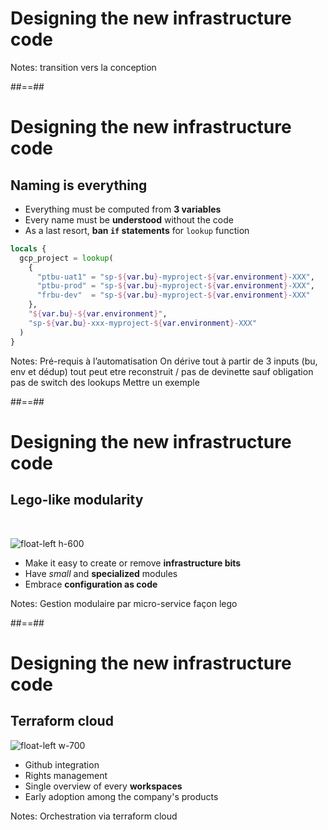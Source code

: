 
<!-- .slide: data-background="./assets/images/thisisengineering-raeng-WDCE0T4khsE-unsplash.jpg" class="transition" -->

# Designing the new infrastructure code

Notes: transition vers la conception

##==##
<!-- .slide: class="with-code-bg-dark"  -->
# Designing the new infrastructure code
## Naming is everything

- Everything must be computed from **3 variables**
- Every name must be **understood** without the code
- As a last resort, **ban `if` statements** for `lookup` function

```terraform
locals {
  gcp_project = lookup(
    {
      "ptbu-uat1" = "sp-${var.bu}-myproject-${var.environment}-XXX",
      "ptbu-prod" = "sp-${var.bu}-myproject-${var.environment}-XXX",
      "frbu-dev"  = "sp-${var.bu}-myproject-${var.environment}-XXX"
    },
    "${var.bu}-${var.environment}",
    "sp-${var.bu}-xxx-myproject-${var.environment}-XXX"
  )
}
```
<!-- .element: style="color:white" -->

Notes: Pré-requis à l’automatisation
On dérive tout à partir de 3 inputs (bu, env et dédup)
tout peut etre reconstruit / pas de devinette sauf obligation
pas de switch des lookups
Mettre un exemple

##==##

# Designing the new infrastructure code
## Lego-like modularity

<br/>

![float-left h-600](./assets/images/lego2.jpg)

- Make it easy to create or remove **infrastructure bits**
- Have *small* and **specialized** modules
- Embrace **configuration as code**

Notes: Gestion modulaire par micro-service façon lego

##==##

# Designing the new infrastructure code
## Terraform cloud

![float-left w-700](./assets/images/terraform.png)

- Github integration
- Rights management
- Single overview of every **workspaces**
- Early adoption among the company's products

Notes: Orchestration via terraform cloud
